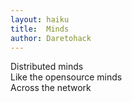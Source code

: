 ```yaml
---
layout: haiku
title:  Minds
author: Daretohack
---
```


Distributed minds <br>
Like the opensource minds <br>
Across the network <br>
